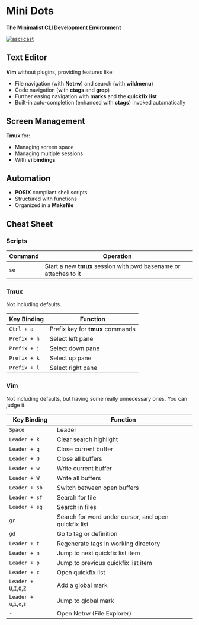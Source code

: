 # Mini Dots

**The Minimalist CLI Development Environment**

[![asciicast](https://asciinema.org/a/eJ6oK0Gc4GrRD0zLrQthPjbMt.svg)](https://asciinema.org/a/eJ6oK0Gc4GrRD0zLrQthPjbMt)

## Text Editor

**Vim** without plugins, providing features like:

- File navigation (with **Netrw**) and search (with **wildmenu**)
- Code navigation (with **ctags** and **grep**)
- Further easing navigation with **marks** and the **quickfix list**
- Built-in auto-completion (enhanced with **ctags**) invoked automatically

## Screen Management

**Tmux** for:

- Managing screen space
- Managing multiple sessions
- With **vi bindings**

## Automation

- **POSIX** compliant shell scripts
- Structured with functions
- Organized in a **Makefile**

## Cheat Sheet

### Scripts

| Command | Operation                                                        |
| ------- | ---------------------------------------------------------------- |
| `se`    | Start a new **tmux** session with pwd basename or attaches to it |

### Tmux

Not including defaults.

| Key Binding  | Function                         |
| ------------ | -------------------------------- |
| `Ctrl + a`   | Prefix key for **tmux** commands |
| `Prefix + h` | Select left pane                 |
| `Prefix + j` | Select down pane                 |
| `Prefix + k` | Select up pane                   |
| `Prefix + l` | Select right pane                |

### Vim

Not including defaults, but having some really unnecessary ones. You can judge it.

| Key Binding              | Function                                             |
| ------------------------ | ---------------------------------------------------- |
| `Space`                  | Leader                                               |
| `Leader + k`             | Clear search highlight                               |
| `Leader + q`             | Close current buffer                                 |
| `Leader + Q`             | Close all buffers                                    |
| `Leader + w`             | Write current buffer                                 |
| `Leader + W`             | Write all buffers                                    |
| `Leader + sb`            | Switch between open buffers                          |
| `Leader + sf`            | Search for file                                      |
| `Leader + sg`            | Search in files                                      |
| `gr`                     | Search for word under cursor, and open quickfix list |
| `gd`                     | Go to tag or definition                              |
| `Leader + t`             | Regenerate tags in working directory                 |
| `Leader + n`             | Jump to next quickfix list item                      |
| `Leader + p`             | Jump to previous quickfix list item                  |
| `Leader + c`             | Open quickfix list                                   |
| `Leader + U`,`I`,`O`,`Z` | Add a global mark                                    |
| `Leader + u`,`i`,`o`,`z` | Jump to global mark                                  |
| `-`                      | Open Netrw (File Explorer)                           |
